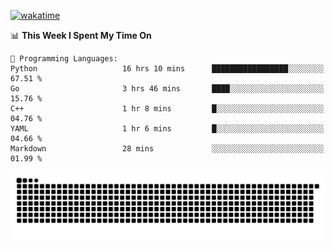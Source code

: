 [![wakatime](https://wakatime.com/badge/user/384f91c6-4eee-411f-8f3b-1b691f58a544.svg)](https://wakatime.com/@384f91c6-4eee-411f-8f3b-1b691f58a544)

<!--START_SECTION:waka-->
📊 **This Week I Spent My Time On** 

```text
💬 Programming Languages: 
Python                   16 hrs 10 mins      █████████████████░░░░░░░░   67.51 % 
Go                       3 hrs 46 mins       ████░░░░░░░░░░░░░░░░░░░░░   15.76 % 
C++                      1 hr 8 mins         █░░░░░░░░░░░░░░░░░░░░░░░░   04.76 % 
YAML                     1 hr 6 mins         █░░░░░░░░░░░░░░░░░░░░░░░░   04.66 % 
Markdown                 28 mins             ░░░░░░░░░░░░░░░░░░░░░░░░░   01.99 % 
```


<!--END_SECTION:waka-->

<picture>
  <source media="(prefers-color-scheme: dark)" srcset="https://raw.githubusercontent.com/fuwx295/fuwx295/output/github-contribution-grid-snake-dark.svg">
  <source media="(prefers-color-scheme: light)" srcset="https://raw.githubusercontent.com/fuwx295/fuwx295/output/github-contribution-grid-snake.svg">
  <img alt="github contribution grid snake animation" src="https://raw.githubusercontent.com/fuwx295/fuwx295/output/github-contribution-grid-snake.svg">
</picture>
